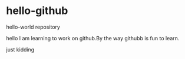 # hello-github



hello-world repository



hello I am learning to work on github.By the way githubb is fun to learn.


just kidding

